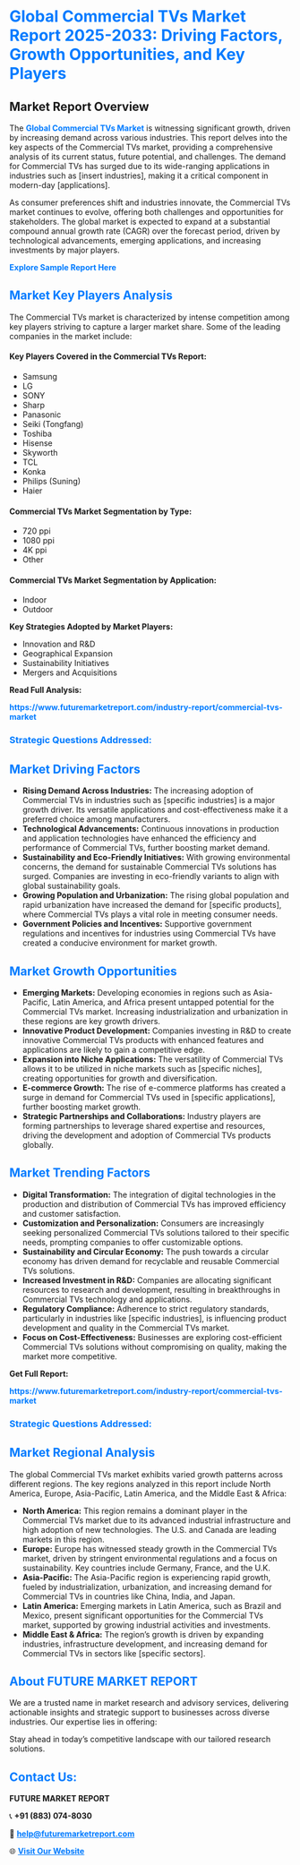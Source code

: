 <h1 style="color: #007BFF;">Global Commercial TVs Market Report 2025-2033: Driving Factors, Growth Opportunities, and Key Players</h1>

<section id="overview">
<h2>Market Report Overview</h2>
<p>The <a href="https://www.futuremarketreport.com/industry-report/commercial-tvs-market" style="color: #007BFF; text-decoration: none;"><strong>Global Commercial TVs Market</strong></a> is witnessing significant growth, driven by increasing demand across various industries. This report delves into the key aspects of the Commercial TVs market, providing a comprehensive analysis of its current status, future potential, and challenges. The demand for Commercial TVs has surged due to its wide-ranging applications in industries such as [insert industries], making it a critical component in modern-day [applications].</p>
<p>As consumer preferences shift and industries innovate, the Commercial TVs market continues to evolve, offering both challenges and opportunities for stakeholders. The global market is expected to expand at a substantial compound annual growth rate (CAGR) over the forecast period, driven by technological advancements, emerging applications, and increasing investments by major players.</p>
</section>

<section id="overview">
<p><a href="https://www.futuremarketreport.com/request-sample/reportId=83364" style="color: #007BFF; text-decoration: none;"><strong>Explore Sample Report Here</strong></a></p>
</section>

<section id="key-players">
<h2 style="color: #007BFF;">Market Key Players Analysis</h2>
<p>The Commercial TVs market is characterized by intense competition among key players striving to capture a larger market share. Some of the leading companies in the market include:</p>
<h4>Key Players Covered in the Commercial TVs Report:</h4>
<ul><li>Samsung</li><li>LG</li><li>SONY</li><li>Sharp</li><li>Panasonic</li><li>Seiki (Tongfang)</li><li>Toshiba</li><li>Hisense</li><li>Skyworth</li><li>TCL</li><li>Konka</li><li>Philips (Suning)</li><li>Haier</li></ul>
<h4>Commercial TVs Market Segmentation by Type:</h4>
<ul><li>720 ppi</li><li>1080 ppi</li><li>4K ppi</li><li>Other</li></ul>

<h4>Commercial TVs Market Segmentation by Application:</h4>
<ul><li>Indoor</li><li>Outdoor</li></ul>
<p><strong>Key Strategies Adopted by Market Players:</strong></p>
<ul>
<li>Innovation and R&D</li>
<li>Geographical Expansion</li>
<li>Sustainability Initiatives</li>
<li>Mergers and Acquisitions</li>
</ul>
</section>

<section>
<p><strong>Read Full Analysis: </strong></p><a href="https://www.futuremarketreport.com/industry-report/commercial-tvs-market" style="color: #007BFF; text-decoration: none;"><strong>https://www.futuremarketreport.com/industry-report/commercial-tvs-market</strong></a>
<h3 style="color: #007BFF;">Strategic Questions Addressed:</h3>
</section>

<section id="driving-factors">
<h2 style="color: #007BFF;">Market Driving Factors</h2>
<ul>
<li><strong>Rising Demand Across Industries:</strong> The increasing adoption of Commercial TVs in industries such as [specific industries] is a major growth driver. Its versatile applications and cost-effectiveness make it a preferred choice among manufacturers.</li>
<li><strong>Technological Advancements:</strong> Continuous innovations in production and application technologies have enhanced the efficiency and performance of Commercial TVs, further boosting market demand.</li>
<li><strong>Sustainability and Eco-Friendly Initiatives:</strong> With growing environmental concerns, the demand for sustainable Commercial TVs solutions has surged. Companies are investing in eco-friendly variants to align with global sustainability goals.</li>
<li><strong>Growing Population and Urbanization:</strong> The rising global population and rapid urbanization have increased the demand for [specific products], where Commercial TVs plays a vital role in meeting consumer needs.</li>
<li><strong>Government Policies and Incentives:</strong> Supportive government regulations and incentives for industries using Commercial TVs have created a conducive environment for market growth.</li>
</ul>
</section>

<section id="growth-opportunities">
<h2 style="color: #007BFF;">Market Growth Opportunities</h2>
<ul>
<li><strong>Emerging Markets:</strong> Developing economies in regions such as Asia-Pacific, Latin America, and Africa present untapped potential for the Commercial TVs market. Increasing industrialization and urbanization in these regions are key growth drivers.</li>
<li><strong>Innovative Product Development:</strong> Companies investing in R&D to create innovative Commercial TVs products with enhanced features and applications are likely to gain a competitive edge.</li>
<li><strong>Expansion into Niche Applications:</strong> The versatility of Commercial TVs allows it to be utilized in niche markets such as [specific niches], creating opportunities for growth and diversification.</li>
<li><strong>E-commerce Growth:</strong> The rise of e-commerce platforms has created a surge in demand for Commercial TVs used in [specific applications], further boosting market growth.</li>
<li><strong>Strategic Partnerships and Collaborations:</strong> Industry players are forming partnerships to leverage shared expertise and resources, driving the development and adoption of Commercial TVs products globally.</li>
</ul>
</section>

<section id="trending-factors">
<h2 style="color: #007BFF;">Market Trending Factors</h2>
<ul>
<li><strong>Digital Transformation:</strong> The integration of digital technologies in the production and distribution of Commercial TVs has improved efficiency and customer satisfaction.</li>
<li><strong>Customization and Personalization:</strong> Consumers are increasingly seeking personalized Commercial TVs solutions tailored to their specific needs, prompting companies to offer customizable options.</li>
<li><strong>Sustainability and Circular Economy:</strong> The push towards a circular economy has driven demand for recyclable and reusable Commercial TVs solutions.</li>
<li><strong>Increased Investment in R&D:</strong> Companies are allocating significant resources to research and development, resulting in breakthroughs in Commercial TVs technology and applications.</li>
<li><strong>Regulatory Compliance:</strong> Adherence to strict regulatory standards, particularly in industries like [specific industries], is influencing product development and quality in the Commercial TVs market.</li>
<li><strong>Focus on Cost-Effectiveness:</strong> Businesses are exploring cost-efficient Commercial TVs solutions without compromising on quality, making the market more competitive.</li>
</ul>
</section>

<section>
<p><strong>Get Full Report: </strong></p><a href="https://www.futuremarketreport.com/industry-report/commercial-tvs-market" style="color: #007BFF; text-decoration: none;"><strong>https://www.futuremarketreport.com/industry-report/commercial-tvs-market</strong></a>
<h3 style="color: #007BFF;">Strategic Questions Addressed:</h3>
</section>


<section id="regional-analysis">
<h2 style="color: #007BFF;">Market Regional Analysis</h2>
<p>The global Commercial TVs market exhibits varied growth patterns across different regions. The key regions analyzed in this report include North America, Europe, Asia-Pacific, Latin America, and the Middle East & Africa:</p>
<ul>
<li><strong>North America:</strong> This region remains a dominant player in the Commercial TVs market due to its advanced industrial infrastructure and high adoption of new technologies. The U.S. and Canada are leading markets in this region.</li>
<li><strong>Europe:</strong> Europe has witnessed steady growth in the Commercial TVs market, driven by stringent environmental regulations and a focus on sustainability. Key countries include Germany, France, and the U.K.</li>
<li><strong>Asia-Pacific:</strong> The Asia-Pacific region is experiencing rapid growth, fueled by industrialization, urbanization, and increasing demand for Commercial TVs in countries like China, India, and Japan.</li>
<li><strong>Latin America:</strong> Emerging markets in Latin America, such as Brazil and Mexico, present significant opportunities for the Commercial TVs market, supported by growing industrial activities and investments.</li>
<li><strong>Middle East & Africa:</strong> The region’s growth is driven by expanding industries, infrastructure development, and increasing demand for Commercial TVs in sectors like [specific sectors].</li>
</ul>
</section>

<footer>
<h2 style="color: #007BFF;">About FUTURE MARKET REPORT</h2>
<p>We are a trusted name in market research and advisory services, delivering actionable insights and strategic support to businesses across diverse industries. Our expertise lies in offering:</p>

<p>Stay ahead in today’s competitive landscape with our tailored research solutions.</p>

<h2 style="color: #007BFF;">Contact Us:</h2>
<p><strong>FUTURE MARKET REPORT</strong></p>
<p>📞 <strong>+91 (883) 074-8030</strong></p>
<p>📧 <strong><a href="mailto:help@futuremarketreport.com" style="color: #007BFF;">help@futuremarketreport.com</a></strong></p>
<p>🌐 <strong><a href="https://www.futuremarketreport.com/" style="color: #007BFF;">Visit Our Website</a></strong></p>
</footer>